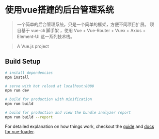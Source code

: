 # 使用vue搭建的后台管理系统 
> 一个简单的后台管理系统，只是一个简单的框架，方便不同项目扩展。
> 项目基于 vue-cli 脚手架 ，使用 Vue + Vue-Router + Vuex + Axios + Element-UI 这一系列技术栈。

> A Vue.js project

## Build Setup

``` bash
# install dependencies
npm install

# serve with hot reload at localhost:8080
npm run dev

# build for production with minification
npm run build

# build for production and view the bundle analyzer report
npm run build --report
```

For detailed explanation on how things work, checkout the [guide](http://vuejs-templates.github.io/webpack/) and [docs for vue-loader](http://vuejs.github.io/vue-loader).
